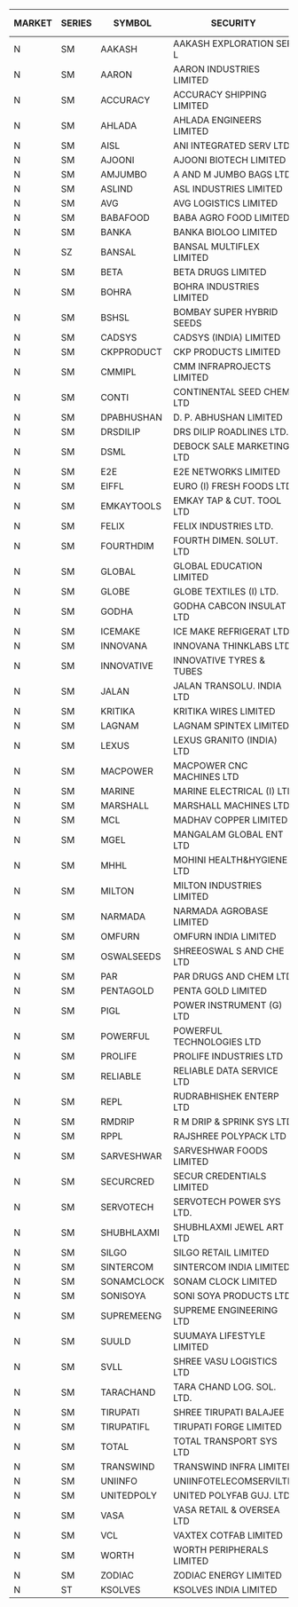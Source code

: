 


| MARKET | SERIES | SYMBOL | SECURITY | PREV CL PR | OPEN PRICE | HIGH PRICE | LOW PRICE | CLOSE PRICE | NET TRDVAL | NET TRDQTY | CORP IND | HI 52 WK | LO 52 WK |
| ----- | ----- | ----- | ----- | ----- | ----- | ----- | ----- | ----- | ----- | ----- | ----- | ----- | ----- |
| N | SM | AAKASH | AAKASH EXPLORATION SER L | 22.85 | 23.95 | 23.95 | 23.95 | 23.95 | 71850.00 | 3000 |  | 87.80 | 13.95 |
| N | SM | AARON | AARON INDUSTRIES LIMITED | 44.00 | 44.05 | 45.00 | 44.05 | 45.00 | 586905.00 | 13200 |  | 53.50 | 40.00 |
| N | SM | ACCURACY | ACCURACY SHIPPING LIMITED | 37.45 | 39.10 | 39.10 | 38.05 | 38.75 | 556960.00 | 14400 |  | 50.00 | 12.35 |
| N | SM | AHLADA | AHLADA ENGINEERS LIMITED | 43.50 | 45.00 | 46.50 | 45.00 | 46.50 | 136500.00 | 3000 |  | 70.00 | 36.30 |
| N | SM | AISL | ANI INTEGRATED SERV LTD. | 19.15 | 19.20 | 19.20 | 18.20 | 18.20 | 155280.00 | 8400 |  | 40.00 | 14.30 |
| N | SM | AJOONI | AJOONI BIOTECH LIMITED | 8.75 | 8.40 | 9.15 | 8.40 | 9.15 | 142400.00 | 16000 |  | 13.75 | 6.35 |
| N | SM | AMJUMBO | A AND M JUMBO BAGS LTD | 9.80 | 9.35 | 9.35 | 9.35 | 9.35 | 149600.00 | 16000 |  | 14.70 | 5.85 |
| N | SM | ASLIND | ASL INDUSTRIES LIMITED | 6.25 | 6.55 | 6.55 | 6.55 | 6.55 | 26200.00 | 4000 |  | 11.20 | 5.95 |
| N | SM | AVG | AVG LOGISTICS LIMITED | 51.25 | 49.15 | 52.00 | 49.15 | 50.80 | 303600.00 | 6000 |  | 97.90 | 23.10 |
| N | SM | BABAFOOD | BABA AGRO FOOD LIMITED | 47.20 | 47.30 | 47.50 | 47.30 | 47.50 | 379600.00 | 8000 |  | 70.00 | 35.20 |
| N | SM | BANKA | BANKA BIOLOO LIMITED | 68.25 | 69.50 | 69.50 | 69.50 | 69.50 | 83400.00 | 1200 |  | 100.75 | 56.75 |
| N | SZ | BANSAL | BANSAL MULTIFLEX LIMITED | 1.50 | 1.45 | 1.45 | 1.45 | 1.45 | 2900.00 | 2000 |  | 1.90 | 1.45 |
| N | SM | BETA | BETA DRUGS LIMITED | 58.50 | 59.05 | 59.80 | 59.00 | 59.80 | 142280.00 | 2400 |  | 105.50 | 37.00 |
| N | SM | BOHRA | BOHRA INDUSTRIES LIMITED | 1.75 | 1.75 | 1.80 | 1.75 | 1.80 | 14300.00 | 8000 |  | 8.10 | .35 |
| N | SM | BSHSL | BOMBAY SUPER HYBRID SEEDS | 105.00 | 108.00 | 108.00 | 108.00 | 108.00 | 129600.00 | 1200 |  | 134.05 | 85.70 |
| N | SM | CADSYS | CADSYS (INDIA) LIMITED | 23.65 | 22.50 | 23.00 | 22.50 | 23.00 | 137000.00 | 6000 |  | 52.50 | 15.50 |
| N | SM | CKPPRODUCT | CKP PRODUCTS LIMITED | 25.80 | 24.55 | 24.55 | 24.55 | 24.55 | 73650.00 | 3000 |  | 35.50 | 23.45 |
| N | SM | CMMIPL | CMM INFRAPROJECTS LIMITED | 3.20 | 3.05 | 3.05 | 3.05 | 3.05 | 9150.00 | 3000 |  | 9.25 | 2.45 |
| N | SM | CONTI | CONTINENTAL SEED CHEM LTD | 9.70 | 10.10 | 10.10 | 9.25 | 9.50 | 286804.65 | 29997 |  | 102.20 | 9.10 |
| N | SM | DPABHUSHAN | D. P. ABHUSHAN LIMITED | 69.50 | 74.90 | 78.00 | 74.00 | 77.00 | 7596000.00 | 100000 |  | 78.00 | 37.50 |
| N | SM | DRSDILIP | DRS DILIP ROADLINES LTD. | 70.95 | 75.00 | 75.00 | 75.00 | 75.00 | 2520000.00 | 33600 |  | 78.00 | 65.50 |
| N | SM | DSML | DEBOCK SALE MARKETING LTD | 3.65 | 3.80 | 3.80 | 3.50 | 3.50 | 66600.00 | 18000 |  | 8.45 | 3.50 |
| N | SM | E2E | E2E NETWORKS LIMITED | 27.10 | 25.75 | 25.75 | 25.75 | 25.75 | 51500.00 | 2000 |  | 42.00 | 13.30 |
| N | SM | EIFFL | EURO (I) FRESH FOODS LTD | 95.00 | 95.50 | 96.00 | 95.50 | 96.00 | 536400.00 | 5600 |  | 131.00 | 71.00 |
| N | SM | EMKAYTOOLS | EMKAY TAP & CUT. TOOL LTD | 87.20 | 87.20 | 87.20 | 87.20 | 87.20 | 52320.00 | 600 |  | 164.75 | 79.50 |
| N | SM | FELIX | FELIX INDUSTRIES LTD. | 20.25 | 20.50 | 21.20 | 20.50 | 21.20 | 166800.00 | 8000 |  | 21.20 | 10.80 |
| N | SM | FOURTHDIM | FOURTH DIMEN. SOLUT. LTD | 8.30 | 8.70 | 8.70 | 8.70 | 8.70 | 17400.00 | 2000 |  | 22.50 | 5.30 |
| N | SM | GLOBAL | GLOBAL EDUCATION LIMITED | 149.50 | 149.00 | 156.95 | 149.00 | 156.95 | 1244750.00 | 8000 |  | 156.95 | 41.20 |
| N | SM | GLOBE | GLOBE TEXTILES (I) LTD. | 39.10 | 41.05 | 41.05 | 41.05 | 41.05 | 656800.00 | 16000 |  | 41.05 | 18.00 |
| N | SM | GODHA | GODHA CABCON INSULAT LTD | 24.90 | 25.00 | 25.00 | 25.00 | 25.00 | 100000.00 | 4000 |  | 30.85 | 10.95 |
| N | SM | ICEMAKE | ICE MAKE REFRIGERAT LTD | 35.85 | 36.60 | 36.60 | 34.70 | 35.10 | 563500.00 | 16000 |  | 75.00 | 25.65 |
| N | SM | INNOVANA | INNOVANA THINKLABS LTD. | 90.90 | 95.25 | 95.25 | 95.25 | 95.25 | 95250.00 | 1000 |  | 326.40 | 73.05 |
| N | SM | INNOVATIVE | INNOVATIVE TYRES & TUBES | 7.10 | 7.45 | 7.45 | 7.45 | 7.45 | 290550.00 | 39000 |  | 17.75 | 5.40 |
| N | SM | JALAN | JALAN TRANSOLU. INDIA LTD | 4.30 | 4.50 | 4.50 | 4.50 | 4.50 | 13500.00 | 3000 |  | 6.65 | 2.85 |
| N | SM | KRITIKA | KRITIKA WIRES LIMITED | 36.25 | 36.00 | 36.25 | 36.00 | 36.25 | 1013000.00 | 28000 |  | 37.00 | 32.00 |
| N | SM | LAGNAM | LAGNAM SPINTEX LIMITED | 9.65 | 10.10 | 10.10 | 10.10 | 10.10 | 30300.00 | 3000 |  | 14.15 | 7.05 |
| N | SM | LEXUS | LEXUS GRANITO (INDIA) LTD | 10.85 | 11.35 | 11.35 | 11.35 | 11.35 | 34050.00 | 3000 |  | 20.45 | 4.55 |
| N | SM | MACPOWER | MACPOWER CNC MACHINES LTD | 65.80 | 62.60 | 62.60 | 62.55 | 62.55 | 95727.00 | 1530 |  | 127.00 | 33.30 |
| N | SM | MARINE | MARINE ELECTRICAL (I) LTD | 91.90 | 91.95 | 91.95 | 86.60 | 90.15 | 5230200.00 | 58000 |  | 123.00 | 78.00 |
| N | SM | MARSHALL | MARSHALL MACHINES LTD | 5.35 | 5.10 | 5.60 | 5.10 | 5.60 | 593250.00 | 111000 |  | 24.45 | 5.10 |
| N | SM | MCL | MADHAV COPPER LIMITED | 75.50 | 74.25 | 80.00 | 74.25 | 80.00 | 462600.00 | 6000 |  | 277.00 | 52.10 |
| N | SM | MGEL | MANGALAM GLOBAL ENT LTD | 57.60 | 57.65 | 57.65 | 57.65 | 57.65 | 461200.00 | 8000 |  | 58.30 | 51.05 |
| N | SM | MHHL | MOHINI HEALTH&HYGIENE LTD | 18.00 | 18.85 | 18.85 | 18.25 | 18.50 | 1155750.00 | 63000 |  | 22.40 | 11.35 |
| N | SM | MILTON | MILTON INDUSTRIES LIMITED | 15.35 | 15.40 | 15.40 | 15.40 | 15.40 | 135520.00 | 8800 |  | 16.35 | 7.00 |
| N | SM | NARMADA | NARMADA AGROBASE LIMITED | 15.90 | 16.50 | 16.50 | 16.50 | 16.50 | 118800.00 | 7200 |  | 28.70 | 11.30 |
| N | SM | OMFURN | OMFURN INDIA LIMITED | 6.00 | 7.20 | 7.20 | 7.20 | 7.20 | 43200.00 | 6000 |  | 7.90 | 4.50 |
| N | SM | OSWALSEEDS | SHREEOSWAL S AND CHE LTD | 35.00 | 34.75 | 34.85 | 34.75 | 34.85 | 417600.00 | 12000 |  | 36.40 | 19.95 |
| N | SM | PAR | PAR DRUGS AND CHEM LTD | 48.25 | 49.40 | 49.80 | 48.60 | 49.40 | 591200.00 | 12000 |  | 56.00 | 26.20 |
| N | SM | PENTAGOLD | PENTA GOLD LIMITED | 24.05 | 22.85 | 22.85 | 22.85 | 22.85 | 479850.00 | 21000 |  | 43.75 | 22.85 |
| N | SM | PIGL | POWER INSTRUMENT (G) LTD | 9.95 | 9.50 | 10.40 | 9.50 | 10.40 | 79600.00 | 8000 |  | 10.40 | 7.70 |
| N | SM | POWERFUL | POWERFUL TECHNOLOGIES LTD | 9.15 | 8.70 | 8.70 | 8.70 | 8.70 | 17400.00 | 2000 |  | 12.25 | 3.45 |
| N | SM | PROLIFE | PROLIFE INDUSTRIES LTD | 32.15 | 30.55 | 32.45 | 30.55 | 30.95 | 2159250.00 | 69000 |  | 36.00 | 24.65 |
| N | SM | RELIABLE | RELIABLE DATA SERVICE LTD | 21.85 | 22.90 | 22.90 | 22.90 | 22.90 | 54960.00 | 2400 |  | 36.40 | 19.95 |
| N | SM | REPL | RUDRABHISHEK ENTERP LTD | 35.25 | 37.00 | 37.00 | 37.00 | 37.00 | 555000.00 | 15000 |  | 42.20 | 20.60 |
| N | SM | RMDRIP | R M DRIP & SPRINK SYS LTD | 55.45 | 54.00 | 58.20 | 53.00 | 58.15 | 2965300.00 | 52000 |  | 59.15 | 13.00 |
| N | SM | RPPL | RAJSHREE POLYPACK LTD | 65.50 | 66.00 | 68.75 | 66.00 | 68.75 | 200750.00 | 3000 |  | 118.00 | 47.75 |
| N | SM | SARVESHWAR | SARVESHWAR FOODS LIMITED | 12.55 | 12.05 | 12.05 | 11.95 | 11.95 | 38400.00 | 3200 |  | 42.50 | 8.45 |
| N | SM | SECURCRED | SECUR CREDENTIALS LIMITED | 18.95 | 18.95 | 19.85 | 18.95 | 19.85 | 92490.00 | 4800 |  | 95.00 | 12.15 |
| N | SM | SERVOTECH | SERVOTECH POWER SYS LTD. | 15.00 | 14.25 | 15.00 | 14.25 | 15.00 | 597000.00 | 40000 |  | 17.75 | 6.50 |
| N | SM | SHUBHLAXMI | SHUBHLAXMI JEWEL ART LTD | 21.05 | 20.05 | 20.10 | 20.00 | 20.00 | 280250.00 | 14000 |  | 209.50 | 20.00 |
| N | SM | SILGO | SILGO RETAIL LIMITED | 38.50 | 38.50 | 38.50 | 38.50 | 38.50 | 1501500.00 | 39000 |  | 41.75 | 38.50 |
| N | SM | SINTERCOM | SINTERCOM INDIA LIMITED | 60.00 | 60.00 | 60.50 | 59.95 | 60.45 | 5782900.00 | 96000 |  | 81.00 | 35.55 |
| N | SM | SONAMCLOCK | SONAM CLOCK LIMITED | 39.25 | 39.25 | 39.25 | 39.00 | 39.10 | 820050.00 | 21000 |  | 41.40 | 30.80 |
| N | SM | SONISOYA | SONI SOYA PRODUCTS LTD. | 17.90 | 18.70 | 18.70 | 18.70 | 18.70 | 112200.00 | 6000 |  | 25.10 | 4.90 |
| N | SM | SUPREMEENG | SUPREME ENGINEERING LTD | 17.60 | 17.50 | 18.35 | 16.75 | 17.80 | 2664200.00 | 152000 |  | 42.00 | 13.20 |
| N | SM | SUULD | SUUMAYA LIFESTYLE LIMITED | 31.25 | 31.45 | 31.45 | 31.40 | 31.40 | 2011200.00 | 64000 |  | 41.00 | 17.55 |
| N | SM | SVLL | SHREE VASU LOGISTICS LTD | 81.40 | 81.70 | 81.70 | 81.70 | 81.70 | 81700.00 | 1000 |  | 126.95 | 70.00 |
| N | SM | TARACHAND | TARA CHAND LOG. SOL. LTD. | 39.80 | 39.90 | 39.90 | 36.60 | 38.40 | 1379800.00 | 36000 |  | 43.00 | 21.10 |
| N | SM | TIRUPATI | SHREE TIRUPATI BALAJEE | 36.25 | 34.45 | 34.45 | 34.45 | 34.45 | 103350.00 | 3000 |  | 42.50 | 22.40 |
| N | SM | TIRUPATIFL | TIRUPATI FORGE LIMITED | 28.10 | 26.70 | 26.70 | 26.70 | 26.70 | 85440.00 | 3200 |  | 50.10 | 25.55 |
| N | SM | TOTAL | TOTAL TRANSPORT SYS LTD | 26.50 | 27.25 | 27.25 | 27.25 | 27.25 | 408750.00 | 15000 |  | 48.95 | 17.50 |
| N | SM | TRANSWIND | TRANSWIND INFRA LIMITED | 10.20 | 10.70 | 10.70 | 10.70 | 10.70 | 2396800.00 | 224000 |  | 10.70 | 2.85 |
| N | SM | UNIINFO | UNIINFOTELECOMSERVILTD | 12.35 | 12.95 | 12.95 | 12.00 | 12.85 | 126300.00 | 10000 |  | 32.35 | 11.65 |
| N | SM | UNITEDPOLY | UNITED POLYFAB GUJ. LTD. | 7.70 | 8.05 | 8.05 | 8.05 | 8.05 | 748650.00 | 93000 |  | 16.05 | 5.95 |
| N | SM | VASA | VASA RETAIL & OVERSEA LTD | 6.30 | 6.00 | 6.60 | 6.00 | 6.60 | 179400.00 | 28000 |  | 22.90 | 6.00 |
| N | SM | VCL | VAXTEX COTFAB LIMITED | 23.00 | 22.80 | 22.80 | 22.80 | 22.80 | 136800.00 | 6000 |  | 25.50 | 15.20 |
| N | SM | WORTH | WORTH PERIPHERALS LIMITED | 46.25 | 47.95 | 48.00 | 47.95 | 48.00 | 143925.00 | 3000 |  | 56.50 | 29.75 |
| N | SM | ZODIAC | ZODIAC ENERGY LIMITED | 17.70 | 17.00 | 18.55 | 17.00 | 18.55 | 180800.00 | 10000 |  | 30.00 | 11.25 |
| N | ST | KSOLVES | KSOLVES INDIA LIMITED | 100.00 | 101.95 | 106.90 | 101.95 | 106.90 | 1636740.00 | 15600 |  | 106.90 | 101.95 |



